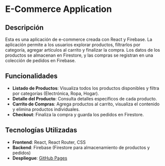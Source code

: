 # E-Commerce Application

## Descripción

Esta es una aplicación de e-commerce creada con React y Firebase. La aplicación permite a los usuarios explorar productos, filtrarlos por categoría, agregar artículos al carrito y finalizar la compra. Los datos de los productos se almacenan en Firestore, y las compras se registran en una colección de pedidos en Firebase.

## Funcionalidades

- **Listado de Productos**: Visualiza todos los productos disponibles y filtra por categorías (Electrónica, Ropa, Hogar).
- **Detalle del Producto**: Consulta detalles específicos de cada producto.
- **Carrito de Compras**: Agrega productos al carrito, visualiza el contenido y elimina productos individuales.
- **Checkout**: Finaliza la compra y guarda los pedidos en Firestore.

## Tecnologías Utilizadas

- **Frontend**: React, React Router, CSS
- **Backend**: Firebase (Firestore para almacenamiento de productos y pedidos)
- **Despliegue**: [GitHub Pages](https://pages.github.com/)